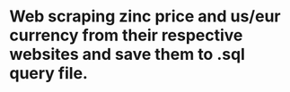 # Web scraping zinc price and us/eur currency from their respective websites and save them to .sql query file. 

